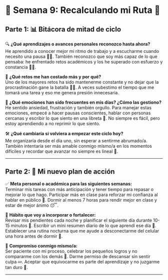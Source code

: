 # 🌱 Semana 9: Recalculando mi Ruta 🧭

## Parte 1: 📊 Bitácora de mitad de ciclo

🔍 **¿Qué aprendizajes o avances personales reconozco hasta ahora?**  
He aprendido a conocer mejor mi ritmo de trabajo y a escucharme cuando necesito una pausa 🧘‍♀️. También reconozco que soy más capaz de lo que pensaba: he enfrentado retos académicos y los he superado con esfuerzo y constancia 💪✨.

💼 **¿Qué retos me han costado más y por qué?**  
Uno de los mayores retos ha sido mantenerme constante y no dejar que la procrastinación gane la batalla 😵‍💫. A veces subestimo el tiempo que me tomará una tarea y eso me genera presión innecesaria.

🧠 **¿Qué emociones han sido frecuentes en mis días? ¿Cómo las gestiono?**  
He sentido ansiedad, frustración y también orgullo. Para manejar estas emociones, empecé a hacer pausas conscientes, hablar con personas cercanas y escribir lo que siento en una libreta 📝. No siempre es fácil, pero estoy aprendiendo a no reprimir lo que siento.

🛠️ **¿Qué cambiaría si volviera a empezar este ciclo hoy?**  
Me organizaría desde el día uno, sin esperar a sentirme abrumado/a. También intentaría ser más amable conmigo mismo/a en los momentos difíciles y recordar que avanzar no siempre es lineal 🌈.

---

## Parte 2: 🎯 Mi nuevo plan de acción

✅ **Meta personal o académica para las siguientes semanas:**  
Terminar mis tareas con más anticipación y tener tiempo para repasar o mejorar lo que hago.
Participar más en clase para reforzar mi confianza al hablar en público 🎤.
Dormir al menos 7 horas para rendir mejor en clase y estar de mejor ánimo 😴.


🔁 **Hábito que voy a incorporar o fortalecer:**  
Revisar mis pendientes cada noche y planificar el siguiente día durante 10-15 minutos 📅.
Escribir un mini resumen diario de lo que aprendí ese día 📓. 
Establecer una rutina nocturna que me ayude a desconectarme del celular una hora antes de dormir 📵. 

🌈 **Compromiso conmigo mismo/a:**  
Ser paciente con mi proceso, celebrar los pequeños logros y no compararme con los demás 💖.
Darme permiso de descansar sin sentir culpa 💤.
Aceptar que equivocarme es parte del aprendizaje y no juzgarme tan duro 💛.

---
